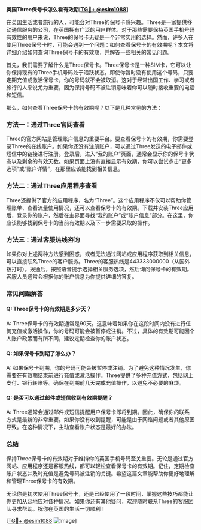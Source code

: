 **英国Three保号卡怎么看有效期[[TG💪+ @esim1088](https://t.me/s/esim1088)]**

在英国生活或者旅行的人，可能会对Three的保号卡感兴趣。Three是一家提供移动通信服务的公司，在英国拥有广泛的用户群体。对于那些需要保持英国手机号码有效性的用户来说，Three的保号卡无疑是一个非常实用的选择。然而，许多人在使用Three保号卡时，可能会遇到一个问题：如何查看保号卡的有效期呢？本文将详细介绍如何查询Three保号卡的有效期，并解答一些相关的常见问题。

首先，我们需要了解什么是Three保号卡。Three保号卡是一种SIM卡，它可以让你保持现有的Three手机号码处于活跃状态。即使你暂时没有使用这个号码，只要定期充值或激活保号卡，你的号码就不会被取消。这对于经常出国工作、学习或者旅行的人来说尤为重要，因为保持号码不被注销意味着你可以随时接收重要的电话和短信。

那么，如何查看Three保号卡的有效期呢？以下是几种常见的方法：

### 方法一：通过Three官网查看

Three的官方网站是管理账户信息的重要平台。要查看保号卡的有效期，你需要登录Three的在线账户。如果你还没有注册账户，可以通过Three发送的电子邮件或短信中的链接进行注册。登录后，进入“我的账户”页面，通常会显示你的保号卡状态以及剩余的有效天数。如果页面上没有直接显示有效期，你可以尝试点击“更多选项”或“账户详情”，在那里应该能找到相关信息。

### 方法二：通过Three应用程序查看

Three还提供了官方的应用程序，名为“Three”。这个应用程序不仅可以帮助你管理账单、查看流量使用情况，还可以查看保号卡的有效期。下载并安装Three应用后，登录你的账户，然后在主界面寻找“我的账户”或“账户信息”部分。在这里，你应该能够找到保号卡的当前有效期以及下一步需要采取的操作。

### 方法三：通过客服热线咨询

如果你对上述两种方法感到困惑，或者无法通过网站或应用程序获取到相关信息，可以直接联系Three的客户服务。Three的客服热线是443333000000（从国外拨打时）。拨通后，按照语音提示选择相关服务选项，然后询问保号卡的有效期。客服人员通常会根据你的账户信息为你提供详细的答复。

### 常见问题解答

#### Q: Three保号卡的有效期是多少天？

A: Three保号卡的有效期通常是90天。这意味着如果你在这段时间内没有进行任何充值或激活操作，你的号码可能会被暂停或注销。不过，具体的有效期可能因个人账户政策而有所不同，建议定期检查你的账户状态。

#### Q: 如果保号卡到期了怎么办？

A: 如果保号卡到期，你的号码可能会被暂停或注销。为了避免这种情况发生，你需要在有效期结束前进行充值或激活操作。Three提供了多种充值方式，包括网上支付、银行转账等。确保在到期前几天完成充值操作，以避免不必要的麻烦。

#### Q: 是否可以通过邮件或短信收到有效期提醒？

A: Three通常会通过邮件或短信提醒用户保号卡即将到期。因此，确保你的联系方式是最新的非常重要。如果你没有收到提醒，可能是由于网络问题或者其他原因导致。在这种情况下，主动查看账户状态是最好的办法。

### 总结

保持Three保号卡的有效期对于维持你的英国手机号码至关重要。无论是通过官方网站、应用程序还是客服热线，都可以轻松查看保号卡的有效期。记住，定期检查账户状态并及时充值是避免号码被注销的关键。希望这篇文章能帮助你更好地理解和管理Three保号卡的有效期。

无论你是初次使用Three保号卡，还是已经使用了一段时间，掌握这些技巧都能让你更加从容地应对各种情况。如果你还有其他疑问，欢迎随时联系Three的客服团队寻求帮助。祝你在英国的生活一切顺利！

[[TG💪+ @esim1088](https://t.me/s/esim1088) ![Image](https://i.postimg.cc/4NQfJmqS/Snipaste-2025-05-13-00-14-12.png)]